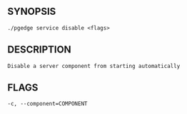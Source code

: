 
## SYNOPSIS
    ./pgedge service disable <flags>

## DESCRIPTION
    Disable a server component from starting automatically

## FLAGS
    -c, --component=COMPONENT
    
    
